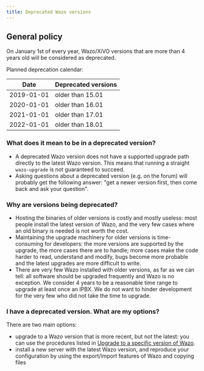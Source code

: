 ```yaml
---
title: Deprecated Wazo versions
---
```


## General policy

On January 1st of every year, Wazo/XiVO versions that are more than 4 years old will be considered
as deprecated.

Planned deprecation calendar:

| Date       | Deprecated versions |
| ---------- | ------------------- |
| 2019-01-01 | older than 15.01    |
| 2020-01-01 | older than 16.01    |
| 2021-01-01 | older than 17.01    |
| 2022-01-01 | older than 18.01    |

### What does it mean to be in a deprecated version?

- A deprecated Wazo version does not have a supported upgrade path directly to the latest Wazo
  version. This means that running a straight `wazo-upgrade` is not guaranteed to succeed.
- Asking questions about a deprecated version (e.g. on the forum) will probably get the following
  answer: "get a newer version first, then come back and ask your question".

### Why are versions being deprecated?

- Hosting the binaries of older versions is costly and mostly useless: most people install the
  latest version of Wazo, and the very few cases where an old binary is needed is not worth the
  cost.
- Maintaining the upgrade machinery for older versions is time-consuming for developers: the more
  versions are supported by the upgrade, the more cases there are to handle; more cases make the
  code harder to read, understand and modify, bugs become more probable and the latest upgrades are
  more difficult to write.
- There are very few Wazo installed with older versions, as far as we can tell: all software should
  be upgraded frequently and Wazo is no exception. We consider 4 years to be a reasonable time range
  to upgrade at least once an IPBX. We do not want to hinder development for the very few who did
  not take the time to upgrade.

### I have a deprecated version. What are my options?

There are two main options:

- upgrade to a Wazo version that is more recent, but not the latest: you can use the procedures
  listed in [Upgrade to a specific version of Wazo](/uc-doc/upgrade/upgrade_specific_version).
- install a new server with the latest Wazo version, and reproduce your configuration by using the
  export/import features of Wazo and copying files

